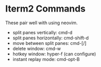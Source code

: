 # Iterm2 Commands
These pair well with using neovim.

- split panes vertically: cmd-d 
- split panes horizontally: cmd-shift-d 
- move between split panes: cmd-[/]
- delete window: cmd-w 
- hotkey window: hyper-f (can configure) 
- instant replay mode: cmd-opt-B 


